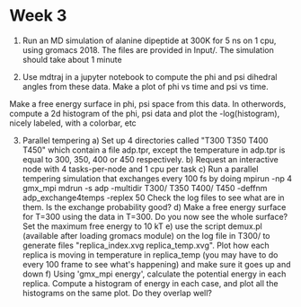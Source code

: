 # Week 3
1) Run an MD simulation of alanine dipeptide at 300K for 5 ns on 1 cpu, using gromacs 2018. The files are provided in Input/. The simulation should take about 1 minute

2) Use mdtraj in a jupyter notebook to compute the phi and psi dihedral angles from these data. Make a plot of phi vs time and psi vs time.

Make a free energy surface in phi, psi space from this data. In otherwords, compute a 2d histogram of the phi, psi data and plot the -log(histogram), nicely labeled, with a colorbar, etc

3) Parallel tempering 
a) Set up 4 directories called "T300 T350 T400 T450" which contain a file adp.tpr, except the temperature in adp.tpr is equal to 300, 350, 400 or 450 respectively.
b) Request an interactive node with 4 tasks-per-node and 1 cpu per task
c) Run a parallel tempering simulation that exchanges every 100 fs by doing
 mpirun -np 4 gmx_mpi mdrun -s adp -multidir T300/ T350 T400/ T450 -deffnm adp_exchange4temps -replex 50
Check the log files to see what are in them. Is the exchange probability good?
d) Make a free energy surface for T=300 using the data in T=300. Do you now see the whole surface? Set the maximum free energy to 10 kT
e) use the script demux.pl (available after loading gromacs module) on the log file in T300/ to generate files "replica_index.xvg  replica_temp.xvg". Plot how each replica is moving in temperature in replica_temp (you may have to do every 100 frame to see what's happening) and make sure it goes up and down
f) Using 'gmx_mpi energy', calculate the potential energy in each replica. Compute a histogram of energy in each case, and plot all the histograms on the same plot. Do they overlap well?
